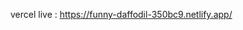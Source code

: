 vercel live : [https://funny-daffodil-350bc9.netlify.app/  ](https://real-estate-website-master-kappa.vercel.app/)

